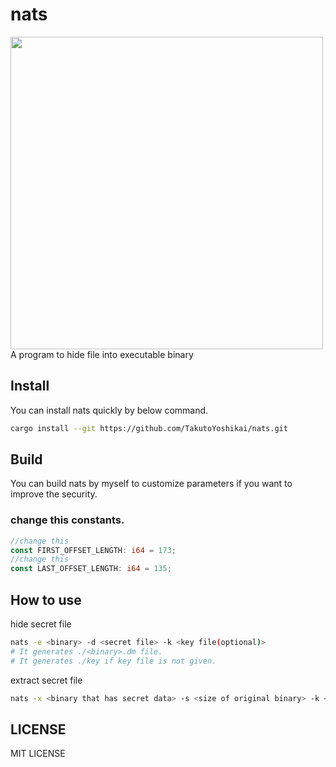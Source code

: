 # nats
<img src="./nats.png" width="500">
A program to hide file into executable binary

## Install
You can install nats quickly by below command. 
```bash
cargo install --git https://github.com/TakutoYoshikai/nats.git
```

## Build
You can build nats by myself to customize parameters if you want to improve the security.
### change this constants.
```rust:main.rs
//change this
const FIRST_OFFSET_LENGTH: i64 = 173;
//change this
const LAST_OFFSET_LENGTH: i64 = 135;
```

## How to use
hide secret file
```bash
nats -e <binary> -d <secret file> -k <key file(optional)>
# It generates ./<binary>.dm file.
# It generates ./key if key file is not given.
```

extract secret file

```bash
nats -x <binary that has secret data> -s <size of original binary> -k <key file> -s <original binary size(bytes)>
```

## LICENSE
MIT LICENSE
